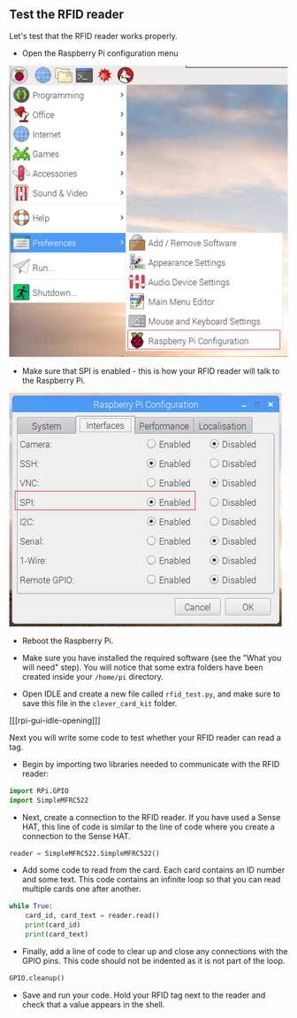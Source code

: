 ## Test the RFID reader

Let's test that the RFID reader works properly.

+ Open the Raspberry Pi configuration menu

![Raspberry Pi config](images/rpi-config.png)

+ Make sure that SPI is enabled - this is how your RFID reader will talk to the Raspberry Pi.

![Enable SPI](images/enable-spi.png)

+ Reboot the Raspberry Pi.

+ Make sure you have installed the required software (see the "What you will need" step). You will notice that some extra folders have been created inside your `/home/pi` directory.

+ Open IDLE and create a new file called `rfid_test.py`, and make sure to save this file in the `clever_card_kit` folder.

[[[rpi-gui-idle-opening]]]


Next you will write some code to test whether your RFID reader can read a tag.

+ Begin by importing two libraries needed to communicate with the RFID reader:

```python
import RPi.GPIO
import SimpleMFRC522
```
+ Next, create a connection to the RFID reader. If you have used a Sense HAT, this line of code is similar to the line of code where you create a connection to the Sense HAT.

```python
reader = SimpleMFRC522.SimpleMFRC522()
```
+ Add some code to read from the card. Each card contains an ID number and some text. This code contains an infinite loop so that you can read multiple cards one after another.

```python
while True:
    card_id, card_text = reader.read()
    print(card_id)
    print(card_text)

```

+ Finally, add a line of code to clear up and close any connections with the GPIO pins. This code should not be indented as it is not part of the loop.

```python
GPIO.cleanup()
```

+ Save and run your code. Hold your RFID tag next to the reader and check that a value appears in the shell.
